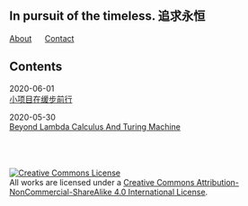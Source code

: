 ## In pursuit of the timeless. 追求永恒

[About](/posts/about.md)  &nbsp;&nbsp;&nbsp;&nbsp;&nbsp;[Contact](/posts/contact.md)

## Contents

2020-06-01   
[小项目在缓步前行](/posts/06/小项目在缓步前行.md) 


2020-05-30  
[Beyond Lambda Calculus And Turing Machine](/posts/2020/05/BeyondLCAndTM.md) 




<br/><br/><br/>
<a rel="license" href="http://creativecommons.org/licenses/by-nc-sa/4.0/"><img alt="Creative Commons License" style="border-width:0" src="https://i.creativecommons.org/l/by-nc-sa/4.0/88x31.png" /></a><br />All works are licensed under a <a rel="license" href="http://creativecommons.org/licenses/by-nc-sa/4.0/">Creative Commons Attribution-NonCommercial-ShareAlike 4.0 International License</a>.
